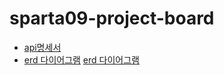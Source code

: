 # sparta09-project-board
* [api명세서](https://docs.google.com/spreadsheets/d/1ZDD5eHbfIcoQri37fmk7OmVPeSwSEOyQMG-CVfNH20Q/edit?gid=564540372#gid=564540372)
* [erd 다이어그램](https://github.com/yuni02/sparta09-project-board/blob/feature/%239-db/document/sparta-board-erd.svg)
[erd 다이어그램](./document/sparta-board-erd.svg)
